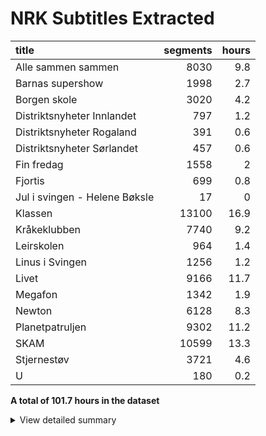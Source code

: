 # NRK Subtitles Extracted
| title                         |   segments |   hours |
|:------------------------------|-----------:|--------:|
| Alle sammen sammen            |       8030 |     9.8 |
| Barnas supershow              |       1998 |     2.7 |
| Borgen skole                  |       3020 |     4.2 |
| Distriktsnyheter Innlandet    |        797 |     1.2 |
| Distriktsnyheter Rogaland     |        391 |     0.6 |
| Distriktsnyheter Sørlandet    |        457 |     0.6 |
| Fin fredag                    |       1558 |     2   |
| Fjortis                       |        699 |     0.8 |
| Jul i svingen - Helene Bøksle |         17 |     0   |
| Klassen                       |      13100 |    16.9 |
| Kråkeklubben                  |       7740 |     9.2 |
| Leirskolen                    |        964 |     1.4 |
| Linus i Svingen               |       1256 |     1.2 |
| Livet                         |       9166 |    11.7 |
| Megafon                       |       1342 |     1.9 |
| Newton                        |       6128 |     8.3 |
| Planetpatruljen               |       9302 |    11.2 |
| SKAM                          |      10599 |    13.3 |
| Stjernestøv                   |       3721 |     4.6 |
| U                             |        180 |     0.2 |


**A total of 101.7 hours in the dataset**<details><summary>View detailed summary</summary>
## Detailed View
| title                         | program_id   | subtitle                                                 | category     |   segments |   hours |
|:------------------------------|:-------------|:---------------------------------------------------------|:-------------|-----------:|--------:|
| Alle sammen sammen            | MSUB22000113 | 1. episode                                               | barn         |        321 |     0.4 |
| Alle sammen sammen            | MSUB22000114 | 1. episode                                               | barn         |        365 |     0.4 |
| Alle sammen sammen            | MSUB22000115 | 1. episode                                               | barn         |        268 |     0.4 |
| Alle sammen sammen            | MSUB22000213 | 2. episode                                               | barn         |        309 |     0.4 |
| Alle sammen sammen            | MSUB22000214 | 2. episode                                               | barn         |        289 |     0.3 |
| Alle sammen sammen            | MSUB22000215 | 2. episode                                               | barn         |        275 |     0.4 |
| Alle sammen sammen            | MSUB22000313 | 3. episode                                               | barn         |        283 |     0.3 |
| Alle sammen sammen            | MSUB22000314 | 3. episode                                               | barn         |        358 |     0.4 |
| Alle sammen sammen            | MSUB22000315 | 3. episode                                               | barn         |        225 |     0.3 |
| Alle sammen sammen            | MSUB22000413 | 4. episode                                               | barn         |        323 |     0.4 |
| Alle sammen sammen            | MSUB22000414 | 4. episode                                               | barn         |        332 |     0.4 |
| Alle sammen sammen            | MSUB22000415 | 4. episode                                               | barn         |        259 |     0.4 |
| Alle sammen sammen            | MSUB22000513 | 5. episode                                               | barn         |        307 |     0.4 |
| Alle sammen sammen            | MSUB22000514 | 5. episode                                               | barn         |        345 |     0.4 |
| Alle sammen sammen            | MSUB22000515 | 5. episode                                               | barn         |        217 |     0.3 |
| Alle sammen sammen            | MSUB22000613 | 6. episode                                               | barn         |        285 |     0.4 |
| Alle sammen sammen            | MSUB22000614 | 6. episode                                               | barn         |        336 |     0.4 |
| Alle sammen sammen            | MSUB22000615 | 6. episode                                               | barn         |        301 |     0.4 |
| Alle sammen sammen            | MSUB22000713 | 7. episode                                               | barn         |        283 |     0.3 |
| Alle sammen sammen            | MSUB22000714 | 7. episode                                               | barn         |        348 |     0.4 |
| Alle sammen sammen            | MSUB22000715 | 7. episode                                               | barn         |        177 |     0.2 |
| Alle sammen sammen            | MSUB22000813 | 8. episode                                               | barn         |        328 |     0.4 |
| Alle sammen sammen            | MSUB22000814 | 8. episode                                               | barn         |        362 |     0.4 |
| Alle sammen sammen            | MSUB22000815 | 8. episode                                               | barn         |        266 |     0.4 |
| Alle sammen sammen            | MSUB22000913 | 9. episode                                               | barn         |        308 |     0.4 |
| Alle sammen sammen            | MSUB22000914 | 9. episode                                               | barn         |        333 |     0.4 |
| Alle sammen sammen            | MSUB22000915 | 9. episode                                               | barn         |        227 |     0.3 |
| Barnas supershow              | MSUS01004710 | 1. episode                                               | barn         |        154 |     0.2 |
| Barnas supershow              | MSUS01004810 | 2. episode                                               | barn         |        237 |     0.3 |
| Barnas supershow              | MSUS01005010 | 4. episode                                               | barn         |        218 |     0.3 |
| Barnas supershow              | MSUS01005110 | 5. episode                                               | barn         |        184 |     0.3 |
| Barnas supershow              | MSUS01005210 | 6. episode                                               | barn         |        247 |     0.3 |
| Barnas supershow              | MSUS01005310 | 7. episode                                               | barn         |        201 |     0.3 |
| Barnas supershow              | MSUS01005510 | 9. episode                                               | barn         |        216 |     0.3 |
| Barnas supershow              | MSUS01005610 | 10. episode                                              | barn         |        235 |     0.3 |
| Barnas supershow              | MSUS01100210 | 20. Barnas supershow- musikkvideo "Is til middag"        | barn         |         40 |     0   |
| Barnas supershow              | MSUS01100310 | 25. Barnas supershow - musikkvideo "Storebror"           | barn         |         22 |     0   |
| Barnas supershow              | MSUS01100910 | 21. Barnas supershow - musikkvideo "Slipp fisen fri"     | barn         |         16 |     0   |
| Barnas supershow              | MSUS01101010 | 23. Barnas supershow - musikkvideo "Medaljer av snop"    | barn         |         28 |     0   |
| Barnas supershow              | MSUS01104210 | 3. Barnas supershow - musikkvideo "Tissetrengt"          | barn         |         31 |     0   |
| Barnas supershow              | MSUS01104810 | 17. Barnas supershow - musikkvideo "Oops! Åh! Sen igjen" | barn         |         51 |     0.1 |
| Barnas supershow              | OBUS05500207 | 4. Barnas superjul- Musikkvideo- "Gavejaktnatt"          | barn         |         24 |     0   |
| Barnas supershow              | OBUS05500607 | 8. Barnas superjul- Musikkvideo- "Den lure nissen"       | barn         |         15 |     0   |
| Barnas supershow              | OBUS05501107 | 10. Barnas superjul- Musikkvideo- "Gamledagerjula"       | barn         |         32 |     0   |
| Barnas supershow              | OBUS05501707 | 16. Barnas superjul- Musikkvideo- "Søndag på ski"        | barn         |         47 |     0   |
| Borgen skole                  | FBUA03002089 | 1. Borgen skole - klasse 7B og 4A                        | barn         |        237 |     0.3 |
| Borgen skole                  | FBUA03002189 | 2. Borgen skole - klasse 7B og 4A                        | barn         |        215 |     0.3 |
| Borgen skole                  | FBUA03002289 | 3. Borgen skole - klasse 7B og 4A                        | barn         |        218 |     0.3 |
| Borgen skole                  | FBUA03002389 | 4. Borgen skole - klasse 7B og 4A                        | barn         |        230 |     0.3 |
| Borgen skole                  | FBUA03002489 | 5. Borgen skole - klasse 7B og 4A                        | barn         |        221 |     0.3 |
| Borgen skole                  | FBUA03002589 | 6. Borgen skole - klasse 7B og 4A                        | barn         |        185 |     0.3 |
| Borgen skole                  | FBUA03002689 | 7. Borgen skole - klasse 7B og 4A                        | barn         |        192 |     0.3 |
| Borgen skole                  | FBUA03002789 | 8. Borgen skole - klasse 7B og 4A                        | barn         |        220 |     0.3 |
| Borgen skole                  | FBUA03002889 | 9. Borgen skole - klasse 7B og 4A                        | barn         |        219 |     0.3 |
| Borgen skole                  | FBUA03002989 | 10. Borgen skole - klasse 7B og 4A                       | barn         |        137 |     0.2 |
| Borgen skole                  | FBUA03010090 | 1. Borgen skole - klasse 8B og 5A                        | barn         |        120 |     0.2 |
| Borgen skole                  | FBUA03020090 | 2. Borgen skole - klasse 8B og 5A                        | barn         |        123 |     0.2 |
| Borgen skole                  | FBUA03030090 | 3. Borgen skole - klasse 8B og 5A                        | barn         |        120 |     0.2 |
| Borgen skole                  | FBUA03040090 | 4. Borgen skole - klasse 8B og 5A                        | barn         |         98 |     0.1 |
| Borgen skole                  | FBUA03050090 | 5. Borgen skole - klasse 8B og 5A                        | barn         |        101 |     0.1 |
| Borgen skole                  | FBUA03060090 | 6. Borgen skole - klasse 8B og 5A                        | barn         |        118 |     0.2 |
| Borgen skole                  | FBUA03070090 | 7. Borgen skole - klasse 8B og 5A                        | barn         |        136 |     0.2 |
| Borgen skole                  | FBUA03080090 | 8. Borgen skole - klasse 8B og 5A                        | barn         |        130 |     0.2 |
| Distriktsnyheter Innlandet    | DKIN98082322 | 23. august kl. 19.45                                     | nyheter      |        148 |     0.2 |
| Distriktsnyheter Innlandet    | DKIN98082422 | 24. august kl. 19.45                                     | nyheter      |        134 |     0.2 |
| Distriktsnyheter Innlandet    | DKIN98082522 | 25. august kl. 19.45                                     | nyheter      |        140 |     0.2 |
| Distriktsnyheter Innlandet    | DKIN98082622 | Fredag                                                   | nyheter      |         97 |     0.1 |
| Distriktsnyheter Innlandet    | DKIN98082922 | Mandag kl. 19.45                                         | nyheter      |        135 |     0.2 |
| Distriktsnyheter Innlandet    | DKIN98083022 | I går kl. 19.45                                          | nyheter      |        143 |     0.2 |
| Distriktsnyheter Rogaland     | DKRO98082622 | Fredag                                                   | nyheter      |        106 |     0.1 |
| Distriktsnyheter Rogaland     | DKRO98082922 | Mandag kl. 19.45                                         | nyheter      |        139 |     0.2 |
| Distriktsnyheter Rogaland     | DKRO98083022 | I går kl. 19.45                                          | nyheter      |        146 |     0.2 |
| Distriktsnyheter Sørlandet    | DKSL98082522 | 25. august kl. 19.45                                     | nyheter      |        161 |     0.2 |
| Distriktsnyheter Sørlandet    | DKSL98082922 | Mandag kl. 19.45                                         | nyheter      |        152 |     0.2 |
| Distriktsnyheter Sørlandet    | DKSL98083022 | I går kl. 19.45                                          | nyheter      |        144 |     0.2 |
| Fin fredag                    | MSUB20000613 | 12. april 2013                                           | barn         |          3 |     0   |
| Fin fredag                    | MSUB20000713 | 19. april 2013                                           | barn         |        351 |     0.4 |
| Fin fredag                    | MSUB20000813 | 26. april 2013                                           | barn         |        320 |     0.4 |
| Fin fredag                    | MSUB20000913 | 3. mai 2013                                              | barn         |        280 |     0.4 |
| Fin fredag                    | MSUB20001013 | 10. mai 2013                                             | barn         |          1 |     0   |
| Fin fredag                    | MSUB20001113 | 6. september 2013                                        | barn         |        300 |     0.4 |
| Fin fredag                    | MSUB20001213 | 13. september 2013                                       | barn         |        303 |     0.4 |
| Fjortis                       | FBUB04000100 | 1. Pikenes Mons                                          | drama-serier |        157 |     0.2 |
| Fjortis                       | FBUB04000200 | 2. Blind date                                            | drama-serier |        138 |     0.1 |
| Fjortis                       | FBUB04000300 | 3. Siste dans                                            | drama-serier |        146 |     0.2 |
| Fjortis                       | FBUB04000500 | 5. Copenhagen                                            | drama-serier |        109 |     0.1 |
| Fjortis                       | FBUB04000600 | 6. Tango jalousie                                        | drama-serier |        149 |     0.2 |
| Jul i svingen - Helene Bøksle | MKTV13100320 |                                                          | kultur       |         17 |     0   |
| Klassen                       | MSUE10005020 | 19. Julefesten                                           | barn         |        141 |     0.2 |
| Klassen                       | MSUE11000120 | 1. Første Prankdag                                       | barn         |        130 |     0.2 |
| Klassen                       | MSUE11000220 | 2. Klassens Konge                                        | barn         |        111 |     0.1 |
| Klassen                       | MSUE11000320 | 3. Alvorlig syk                                          | barn         |        125 |     0.2 |
| Klassen                       | MSUE11000420 | 4. Klassebandet, del 1                                   | barn         |        143 |     0.2 |
| Klassen                       | MSUE11000520 | 5. Hykler                                                | barn         |        105 |     0.2 |
| Klassen                       | MSUE11000620 | 6. Hemmelig forelskelse                                  | barn         |        116 |     0.2 |
| Klassen                       | MSUE11000720 | 7. Dum i hodet?                                          | barn         |        113 |     0.1 |
| Klassen                       | MSUE11000820 | 8. Så pinlig!                                            | barn         |        100 |     0.1 |
| Klassen                       | MSUE11000920 | 9. Mobbet                                                | barn         |         96 |     0.1 |
| Klassen                       | MSUE11001020 | 10. En farlig lek                                        | barn         |        125 |     0.2 |
| Klassen                       | MSUE11001120 | 11. En desperat spøk                                     | barn         |         97 |     0.1 |
| Klassen                       | MSUE11001220 | 12. Klassebandet del 2                                   | barn         |        125 |     0.2 |
| Klassen                       | MSUE11001320 | 13. Matheas Hevn                                         | barn         |        116 |     0.1 |
| Klassen                       | MSUE11001420 | 14. Nystekt kjærlighet                                   | barn         |         90 |     0.1 |
| Klassen                       | MSUE11001520 | 15. En Hemmelig Klan, del 1                              | barn         |         89 |     0.1 |
| Klassen                       | MSUE11001620 | 16. En Hemmelig Klan, del 2                              | barn         |         98 |     0.1 |
| Klassen                       | MSUE11001720 | 17. En i gjengen                                         | barn         |        101 |     0.1 |
| Klassen                       | MSUE11001820 | 18. Sceneskrekk                                          | barn         |        121 |     0.2 |
| Klassen                       | MSUE11001920 | 19. Sjalusi                                              | barn         |         80 |     0.1 |
| Klassen                       | MSUE11002020 | 20. Hva hvis de ler?                                     | barn         |        107 |     0.1 |
| Klassen                       | MSUE11002120 | 21. Ryktet                                               | barn         |         75 |     0.1 |
| Klassen                       | MSUE11002220 | 22. Langeren                                             | barn         |        139 |     0.2 |
| Klassen                       | MSUE11002320 | 23. Kysset                                               | barn         |        122 |     0.2 |
| Klassen                       | MSUE11002420 | 24. Miljøkampen                                          | barn         |         86 |     0.1 |
| Klassen                       | MSUE11002520 | 25. Så utrolig barnslig                                  | barn         |         94 |     0.1 |
| Klassen                       | MSUE11002620 | 26. Festen                                               | barn         |        123 |     0.2 |
| Klassen                       | MSUE11002720 | 27. Utfordringen                                         | barn         |         93 |     0.1 |
| Klassen                       | MSUE11002820 | 28. Crush på meg?                                        | barn         |        126 |     0.2 |
| Klassen                       | MSUE11002920 | 30. Søskenkjærlighet                                     | barn         |        110 |     0.1 |
| Klassen                       | MSUE11003020 | 31. Forelska?                                            | barn         |         98 |     0.1 |
| Klassen                       | MSUE11003120 | 32. Drittunger                                           | barn         |         84 |     0.1 |
| Klassen                       | MSUE11003220 | 33. Dumper du meg?                                       | barn         |        136 |     0.2 |
| Klassen                       | MSUE11003320 | 34. Et morsomt bilde                                     | barn         |         81 |     0.1 |
| Klassen                       | MSUE11003420 | 35. Er dere sammen?                                      | barn         |         96 |     0.1 |
| Klassen                       | MSUE11003520 | 39. Grøtkongen                                           | barn         |         86 |     0.1 |
| Klassen                       | MSUE11003620 | 40. Joakims Valg, del 1                                  | barn         |        128 |     0.2 |
| Klassen                       | MSUE11003720 | 41. Joakims Valg, del 2                                  | barn         |        105 |     0.1 |
| Klassen                       | MSUE11003820 | 43. Tyven                                                | barn         |        136 |     0.2 |
| Klassen                       | MSUE11003920 | 44. Aldri vært forelsket                                 | barn         |        112 |     0.1 |
| Klassen                       | MSUE11004020 | 45. Verdens verste bursdag                               | barn         |         96 |     0.1 |
| Klassen                       | MSUE11004120 | 46. For et drama, del 1                                  | barn         |         95 |     0.1 |
| Klassen                       | MSUE11004220 | 47. Gitaren                                              | barn         |        139 |     0.2 |
| Klassen                       | MSUE11004320 | 48. Slutt å sjefe                                        | barn         |        104 |     0.1 |
| Klassen                       | MSUE11004420 | 49. Kjæreste eller venn                                  | barn         |        102 |     0.1 |
| Klassen                       | MSUE11004520 | 42. Puppegal                                             | barn         |        113 |     0.1 |
| Klassen                       | MSUE11004620 | 50. Feteste pranken ever                                 | barn         |        111 |     0.1 |
| Klassen                       | MSUE11004720 | 51. Pride                                                | barn         |         96 |     0.1 |
| Klassen                       | MSUE11004820 | 52. For et drama, del 2                                  | barn         |        142 |     0.2 |
| Klassen                       | MSUE11004920 | 53. Bloggeren                                            | barn         |        135 |     0.2 |
| Klassen                       | MSUE11005020 | 54. Desperat                                             | barn         |        129 |     0.2 |
| Klassen                       | MSUE11005120 | 55. Solveig og Levi, del 1                               | barn         |        119 |     0.1 |
| Klassen                       | MSUE11005220 | 56. Solveig og Levi, del 2                               | barn         |        108 |     0.1 |
| Klassen                       | MSUE13000121 | 1. Levis liste del 1                                     | barn         |        137 |     0.2 |
| Klassen                       | MSUE13000221 | 2. Levis liste del 2                                     | barn         |        143 |     0.2 |
| Klassen                       | MSUE13000321 | 3. Den kjekke vikaren                                    | barn         |        128 |     0.2 |
| Klassen                       | MSUE13000421 | 5. Har Jørgen X-faktor?                                  | barn         |        154 |     0.2 |
| Klassen                       | MSUE13000521 | 6. Influenseren                                          | barn         |        141 |     0.2 |
| Klassen                       | MSUE13000621 | 7. Hatet av alle                                         | barn         |        104 |     0.1 |
| Klassen                       | MSUE13000721 | 8. Å være sist                                           | barn         |        126 |     0.2 |
| Klassen                       | MSUE13000821 | 9. Rivalene                                              | barn         |        158 |     0.2 |
| Klassen                       | MSUE13000921 | 10. Hettegenseren del 1                                  | barn         |        143 |     0.2 |
| Klassen                       | MSUE13001021 | 11. Hettegenseren del 2                                  | barn         |         79 |     0.1 |
| Klassen                       | MSUE13001121 | 12. Gi og ta                                             | barn         |         89 |     0.1 |
| Klassen                       | MSUE13001221 | 13. Vikaren del 1                                        | barn         |        141 |     0.2 |
| Klassen                       | MSUE13001321 | 14. Trene?                                               | barn         |        133 |     0.2 |
| Klassen                       | MSUE13001421 | 15. Vikaren del 2                                        | barn         |        108 |     0.1 |
| Klassen                       | MSUE13001521 | 16. Hvordan er man venninner                             | barn         |        118 |     0.1 |
| Klassen                       | MSUE13001621 | 17. Sabotøren del 1                                      | barn         |        134 |     0.2 |
| Klassen                       | MSUE13001721 | 18. Sabotøren del 2                                      | barn         |        139 |     0.2 |
| Klassen                       | MSUE13001821 | 19. Headsettet                                           | barn         |        110 |     0.1 |
| Klassen                       | MSUE13001921 | 20. Bare en venn?                                        | barn         |        110 |     0.1 |
| Klassen                       | MSUE13002021 | 21. Presset                                              | barn         |        117 |     0.1 |
| Klassen                       | MSUE13002121 | 22. Bibliotekaren                                        | barn         |         91 |     0.1 |
| Klassen                       | MSUE13002221 | 23. Forelsket i min beste venninne                       | barn         |        118 |     0.1 |
| Klassen                       | MSUE13002321 | 24. Lyve om venninner                                    | barn         |        104 |     0.1 |
| Klassen                       | MSUE13002421 | 25. Klikker totalt!                                      | barn         |        107 |     0.1 |
| Klassen                       | MSUE13002521 | 26. Men Oskar!                                           | barn         |        112 |     0.1 |
| Klassen                       | MSUE13002621 | 27. Joakim går rett på!                                  | barn         |         87 |     0.1 |
| Klassen                       | MSUE13002721 | 28. En kjip venn                                         | barn         |        106 |     0.1 |
| Klassen                       | MSUE13002821 | 29. Modelldrømmen del 1                                  | barn         |        135 |     0.2 |
| Klassen                       | MSUE13002921 | 30. Modelldrømmen del 2                                  | barn         |         96 |     0.1 |
| Klassen                       | MSUE13003021 | 31. Katinka ro ned!                                      | barn         |        106 |     0.1 |
| Klassen                       | MSUE13003121 | 32. Klassens mest perfekte                               | barn         |        107 |     0.1 |
| Klassen                       | MSUE13003221 | 33. Diabetes                                             | barn         |        107 |     0.1 |
| Klassen                       | MSUE13003321 | 34. Ola svikter Ava                                      | barn         |        161 |     0.2 |
| Klassen                       | MSUE13004521 | 4. God Id Rakel!                                         | barn         |         98 |     0.1 |
| Klassen                       | MSUE17006121 | 29. Hemmelig nissevenn                                   | barn         |        121 |     0.2 |
| Klassen                       | MSUE17006221 | 36. Bromance (Temadagene,spesial)                        | barn         |        138 |     0.2 |
| Klassen                       | MSUE17006321 | 37. Si ifra! (Temadagene, spesial)                       | barn         |        118 |     0.1 |
| Klassen                       | MSUE17006421 | 38. Ikke invitert (Temadagene, spesial)                  | barn         |        118 |     0.2 |
| Klassen                       | MSUE18000119 | 1. Drama første skoledag del 1                           | barn         |        112 |     0.1 |
| Klassen                       | MSUE18000219 | 2. Drama første skoledag del 2                           | barn         |        110 |     0.2 |
| Klassen                       | MSUE18000319 | 3. Ostepop og game night                                 | barn         |        145 |     0.2 |
| Klassen                       | MSUE18000419 | 4. Et idiotisk veddemål                                  | barn         |        106 |     0.1 |
| Klassen                       | MSUE18000519 | 5. Se meg                                                | barn         |        120 |     0.2 |
| Klassen                       | MSUE18000619 | 6. Klimaløgnen                                           | barn         |        103 |     0.1 |
| Klassen                       | MSUE18000719 | 7. En utspekulert plan                                   | barn         |        133 |     0.2 |
| Klassen                       | MSUE18000819 | 8. Noahs valg                                            | barn         |        117 |     0.2 |
| Klassen                       | MSUE18000919 | 9. Escaperoom                                            | barn         |        150 |     0.2 |
| Klassen                       | MSUE18001019 | 10. Den forbannede maske                                 | barn         |         93 |     0.1 |
| Klassen                       | MSUE18001119 | 11. Svettebåndet                                         | barn         |         87 |     0.1 |
| Klassen                       | MSUE18001219 | 12. Peanøttgryta                                         | barn         |         96 |     0.1 |
| Klassen                       | MSUE18001319 | 13. Lille Joffe                                          | barn         |        112 |     0.1 |
| Klassen                       | MSUE18001419 | 14. Instachallenge                                       | barn         |        154 |     0.2 |
| Klassen                       | MSUE18001519 | 15. Tøff kjærlighet                                      | barn         |        121 |     0.2 |
| Klassen                       | MSUE18001619 | 16. Bursdagstyven                                        | barn         |         97 |     0.1 |
| Klassen                       | MSUE18001719 | 17. Drama hjemme                                         | barn         |        106 |     0.1 |
| Klassen                       | MSUE18001819 | 18. Herman Dahl tar over                                 | barn         |        140 |     0.2 |
| Klassen                       | MSUE18001919 | 20. Joffe ler sist                                       | barn         |        141 |     0.2 |
| Klassen                       | MSUE18002019 | 21. Bestevennen del 1                                    | barn         |        123 |     0.2 |
| Klassen                       | MSUE18002119 | 22. Bestevennen del 2                                    | barn         |         74 |     0.1 |
| Klassen                       | MSUE18002219 | 23. Bestevennen del 3                                    | barn         |        123 |     0.2 |
| Klassen                       | MSUE18002319 | 24. Klassens sterkeste                                   | barn         |        147 |     0.2 |
| Kråkeklubben                  | DNPR63700114 | 1. Finn dyret                                            | barn         |        273 |     0.3 |
| Kråkeklubben                  | DNPR63700115 | 1. Promp                                                 | barn         |        174 |     0.2 |
| Kråkeklubben                  | DNPR63700214 | 2. Lam                                                   | barn         |        251 |     0.3 |
| Kråkeklubben                  | DNPR63700215 | 2. Natursti                                              | barn         |        162 |     0.2 |
| Kråkeklubben                  | DNPR63700314 | 3. Fjærabingo                                            | barn         |        246 |     0.3 |
| Kråkeklubben                  | DNPR63700315 | 3. Hval                                                  | barn         |        162 |     0.2 |
| Kråkeklubben                  | DNPR63700414 | 4. Skattejakt i fjæra                                    | barn         |        271 |     0.3 |
| Kråkeklubben                  | DNPR63700415 | 4. Hva spiser fugler om vinteren?                        | barn         |        176 |     0.2 |
| Kråkeklubben                  | DNPR63700514 | 5. Snegler                                               | barn         |        256 |     0.3 |
| Kråkeklubben                  | DNPR63700515 | 5. Dyrelyd                                               | barn         |        162 |     0.2 |
| Kråkeklubben                  | DNPR63700614 | 6. Kongledyr                                             | barn         |        266 |     0.3 |
| Kråkeklubben                  | DNPR63700615 | 6. Skjell                                                | barn         |        191 |     0.2 |
| Kråkeklubben                  | DNPR63700714 | 7. Fisketur                                              | barn         |        288 |     0.3 |
| Kråkeklubben                  | DNPR63700715 | 7. Dyrebæsj                                              | barn         |        171 |     0.2 |
| Kråkeklubben                  | DNPR63700814 | 8. Trær                                                  | barn         |        295 |     0.3 |
| Kråkeklubben                  | DNPR63700815 | 8. Hale                                                  | barn         |        180 |     0.2 |
| Kråkeklubben                  | DNPR63700914 | 9. Rideskolen                                            | barn         |        297 |     0.4 |
| Kråkeklubben                  | DNPR63700915 | 9. Potet                                                 | barn         |        160 |     0.2 |
| Kråkeklubben                  | DNPR63701014 | 10. Søppeltur                                            | barn         |        285 |     0.3 |
| Kråkeklubben                  | DNPR63701015 | 10. Forsvar                                              | barn         |        147 |     0.2 |
| Kråkeklubben                  | DNPR63701113 | 1. Uglejakt                                              | barn         |        295 |     0.4 |
| Kråkeklubben                  | DNPR63701115 | 1. Hvor er Kråka?                                        | barn         |        134 |     0.1 |
| Kråkeklubben                  | DNPR63701213 | 2. Kongen befaler                                        | barn         |        294 |     0.3 |
| Kråkeklubben                  | DNPR63701215 | 2. Hvorfor er humler så glade i blomster?                | barn         |        140 |     0.2 |
| Kråkeklubben                  | DNPR63701313 | 3. Pigghuder                                             | barn         |        267 |     0.3 |
| Kråkeklubben                  | DNPR63701315 | 3. Hvordan få et frø til å vokse?                        | barn         |        188 |     0.2 |
| Kråkeklubben                  | DNPR63701413 | 4. Syk                                                   | barn         |        263 |     0.3 |
| Kråkeklubben                  | DNPR63701415 | 4. Hvorfor vokser det tang i havet?                      | barn         |        157 |     0.2 |
| Kråkeklubben                  | DNPR63701513 | 5. Skjelett                                              | barn         |        288 |     0.3 |
| Kråkeklubben                  | DNPR63701515 | 5. Finnes det andre dyr enn fugler som legger egg?       | barn         |        172 |     0.2 |
| Kråkeklubben                  | DNPR63701613 | 6. Skogsvannet                                           | barn         |        279 |     0.3 |
| Kråkeklubben                  | DNPR63701615 | 6. Hvorfor synger fuglene?                               | barn         |        170 |     0.2 |
| Kråkeklubben                  | DNPR63701715 | 7. Finnes det mark i havet?                              | barn         |        170 |     0.2 |
| Kråkeklubben                  | DNPR63701815 | 8. Finne fem ting som har ordet Kråke i seg              | barn         |        164 |     0.2 |
| Kråkeklubben                  | DNPR63701915 | 9. Finne fem dyr i havet som ikke er fisk                | barn         |        177 |     0.2 |
| Kråkeklubben                  | DNPR63702015 | 10. Hvordan bor dyrene i skogen?                         | barn         |        169 |     0.2 |
| Leirskolen                    | OBUB07000104 | 1. episode                                               | barn         |        201 |     0.3 |
| Leirskolen                    | OBUB07000204 | 2. episode                                               | barn         |        150 |     0.2 |
| Leirskolen                    | OBUB07000304 | 3. episode                                               | barn         |        167 |     0.2 |
| Leirskolen                    | OBUB07000404 | 4. episode                                               | barn         |        136 |     0.2 |
| Leirskolen                    | OBUB07000504 | 5. episode                                               | barn         |        159 |     0.2 |
| Leirskolen                    | OBUB07000604 | 6. episode                                               | barn         |        151 |     0.2 |
| Linus i Svingen               | OBUS01000103 | 1. episode                                               | barn         |        220 |     0.2 |
| Linus i Svingen               | OBUS01000203 | 2. episode                                               | barn         |        201 |     0.2 |
| Linus i Svingen               | OBUS01000303 | 3. episode                                               | barn         |        188 |     0.2 |
| Linus i Svingen               | OBUS01000403 | 4. episode                                               | barn         |        212 |     0.2 |
| Linus i Svingen               | OBUS01000503 | 5. episode                                               | barn         |        236 |     0.2 |
| Linus i Svingen               | OBUS01000603 | 6. episode                                               | barn         |        199 |     0.2 |
| Livet                         | MSUI40005120 | 1. Å være meg                                            | barn         |        146 |     0.2 |
| Livet                         | MSUI40005220 | 2. Boner                                                 | barn         |        132 |     0.2 |
| Livet                         | MSUI40005320 | 3. Ond tvilling                                          | barn         |        160 |     0.2 |
| Livet                         | MSUI40005420 | 4. Invitasjon i garderoben                               | barn         |        135 |     0.2 |
| Livet                         | MSUI40005520 | 5. Problemer på toalettet                                | barn         |        119 |     0.1 |
| Livet                         | MSUI40005620 | 6. Hjemmealenefest                                       | barn         |        178 |     0.2 |
| Livet                         | MSUI40005720 | 7. Skulke-date                                           | barn         |        129 |     0.2 |
| Livet                         | MSUI40005820 | 8. Større muskler nå                                     | barn         |        118 |     0.1 |
| Livet                         | MSUI40005920 | 9. Sexprat                                               | barn         |        138 |     0.2 |
| Livet                         | MSUI40006020 | 10. Girlcrush                                            | barn         |        115 |     0.1 |
| Livet                         | MSUI40006120 | 11. Hårløs og håpløs                                     | barn         |        112 |     0.1 |
| Livet                         | MSUI40006220 | 12. Jenta fra Italia                                     | barn         |        152 |     0.2 |
| Livet                         | MSUI40006320 | 13. Dirty meldinger                                      | barn         |        110 |     0.1 |
| Livet                         | MSUI40006420 | 14. Tre på date                                          | barn         |        137 |     0.2 |
| Livet                         | MSUI40006520 | 15. Bakerst i bussen                                     | barn         |         97 |     0.1 |
| Livet                         | MSUI40006620 | 16. Boner på leirskole                                   | barn         |        128 |     0.2 |
| Livet                         | MSUI40006720 | 17. Nødt eller sannhet                                   | barn         |        159 |     0.2 |
| Livet                         | MSUI40006820 | 18. Vill natt                                            | barn         |        149 |     0.2 |
| Livet                         | MSUI40006920 | 19. Et kyss er et kyss                                   | barn         |        154 |     0.2 |
| Livet                         | MSUI40007020 | 20. Kjæresteekspert                                      | barn         |        118 |     0.1 |
| Livet                         | MSUI40007120 | 21. Ny BH                                                | barn         |        120 |     0.1 |
| Livet                         | MSUI40007220 | 22. Kjenn deg selv                                       | barn         |        120 |     0.1 |
| Livet                         | MSUI40007320 | 23. Flørting på geografiprøven                           | barn         |         98 |     0.1 |
| Livet                         | MSUI40007420 | 24. Ekskjæreste                                          | barn         |        152 |     0.2 |
| Livet                         | MSUI40007520 | 25. Første kyss på rommet                                | barn         |        166 |     0.2 |
| Livet                         | MSUI40007620 | 26. Reggis-fri                                           | barn         |        118 |     0.2 |
| Livet                         | MSUI40007720 | 27. Grøsserdate                                          | barn         |        141 |     0.2 |
| Livet                         | MSUI40007820 | 28. Vorspiel                                             | barn         |        136 |     0.2 |
| Livet                         | MSUI40007920 | 29. Årets fest - del 1                                   | barn         |        128 |     0.2 |
| Livet                         | MSUI40008020 | 30. Årets fest - del 2                                   | barn         |        132 |     0.2 |
| Livet                         | MSUI40008120 | 31. Guttetur på ski                                      | barn         |        209 |     0.3 |
| Livet                         | MSUI40008220 | 32. Date på svensk                                       | barn         |        171 |     0.2 |
| Livet                         | MSUI40008320 | 33. Hemmeligheten                                        | barn         |        130 |     0.2 |
| Livet                         | MSUI40008420 | 34. Ikke rør søstra mi!                                  | barn         |        151 |     0.2 |
| Livet                         | MSUI40008520 | 35. Kjærester i smug                                     | barn         |        136 |     0.2 |
| Livet                         | MSUI40008620 | 36. Flørting overalt                                     | barn         |        165 |     0.2 |
| Livet                         | MSUI40008720 | 37. Ingen voksne                                         | barn         |        174 |     0.2 |
| Livet                         | MSUI40008820 | 38. Første dag på jobb                                   | barn         |        136 |     0.2 |
| Livet                         | MSUI40008920 | 39. Blodig morgen                                        | barn         |        122 |     0.1 |
| Livet                         | MSUI40009020 | 40. Ta på meg                                            | barn         |        179 |     0.2 |
| Livet                         | MSUI40009120 | 41. Slå meg                                              | barn         |        144 |     0.2 |
| Livet                         | MSUI40009220 | 42. Kjærlighetsfest                                      | barn         |        105 |     0.1 |
| Livet                         | MSUI41000120 | 1. Sløv søndag                                           | barn         |        156 |     0.2 |
| Livet                         | MSUI41000220 | 2. En skremmende prat                                    | barn         |         78 |     0.1 |
| Livet                         | MSUI41000320 | 3. Innesperret                                           | barn         |         95 |     0.1 |
| Livet                         | MSUI41000420 | 4. Nye tider, nye venner                                 | barn         |         91 |     0.1 |
| Livet                         | MSUI41000520 | 5. Den perfekte svigersønn                               | barn         |         95 |     0.1 |
| Livet                         | MSUI41000620 | 6. Tjuvstart                                             | barn         |        115 |     0.1 |
| Livet                         | MSUI41000720 | 7. Pakten i parken                                       | barn         |        111 |     0.1 |
| Livet                         | MSUI41000820 | 8. Kondomkampen                                          | barn         |         97 |     0.1 |
| Livet                         | MSUI41000920 | 9. Det forbudte kysset                                   | barn         |        141 |     0.2 |
| Livet                         | MSUI41001020 | 10. Total forvirring                                     | barn         |        105 |     0.1 |
| Livet                         | MSUI41001120 | 11. Pølse i brød                                         | barn         |         96 |     0.1 |
| Livet                         | MSUI41001220 | 12. Den (u)perfekte festen                               | barn         |         98 |     0.1 |
| Livet                         | MSUI41001320 | 13. Kjærlighetssorg i dyrehagen                          | barn         |         86 |     0.1 |
| Livet                         | MSUI41001420 | 14. Flere fisk i havet                                   | barn         |         96 |     0.1 |
| Livet                         | MSUI41001520 | 15. Piercet sammen                                       | barn         |        106 |     0.1 |
| Livet                         | MSUI41001620 | 16. Tvungen unnskyldning                                 | barn         |        118 |     0.2 |
| Livet                         | MSUI41001720 | 17. Bare en liten ting                                   | barn         |        119 |     0.2 |
| Livet                         | MSUI41001820 | 18. Bar mage med gutta                                   | barn         |        103 |     0.1 |
| Livet                         | MSUI41001920 | 19. Homie-seksuell                                       | barn         |        134 |     0.2 |
| Livet                         | MSUI41002020 | 20. Naken sannhet                                        | barn         |         96 |     0.1 |
| Livet                         | MSUI41002120 | 21. Et flytende fengsel                                  | barn         |         88 |     0.1 |
| Livet                         | MSUI41002220 | 22. Tur i skogen                                         | barn         |        156 |     0.2 |
| Livet                         | MSUI41002320 | 23. Det baller på seg                                    | barn         |        118 |     0.2 |
| Livet                         | MSUI41002420 | 24. Den stønnende ulven                                  | barn         |        116 |     0.1 |
| Livet                         | MSUI41002520 | 25. Mellom kjærester                                     | barn         |        147 |     0.2 |
| Livet                         | MSUI41002620 | 26. Blått hår                                            | barn         |        111 |     0.1 |
| Livet                         | MSUI41002720 | 27. Upassende barnevakt                                  | barn         |        116 |     0.1 |
| Livet                         | MSUI41002820 | 28. Ollies verden                                        | barn         |        124 |     0.2 |
| Livet                         | MSUI41002920 | 29. Den andre første gangen                              | barn         |        123 |     0.1 |
| Livet                         | MSUI41003020 | 30. Å være oss                                           | barn         |        112 |     0.1 |
| Megafon                       | MSUB07000913 | Megafon: Domino og født døv                              | barn         |        244 |     0.3 |
| Megafon                       | MSUB07001013 | Megafon: Dauinger og Trylling                            | barn         |         13 |     0   |
| Megafon                       | MSUB07001113 | Megafon: Rideknappen og Jakttårn                         | barn         |          1 |     0   |
| Megafon                       | MSUB07001213 | Megafon: Potetkanon og Azza                              | barn         |        165 |     0.2 |
| Megafon                       | MSUB07001313 | Megafon: Fekting og anderledes                           | barn         |        238 |     0.3 |
| Megafon                       | MSUB07001413 | Megafon: Til topps og Oliver                             | barn         |        239 |     0.4 |
| Megafon                       | MSUB07001513 | Megafon: 3Dprinter og sjarken                            | barn         |        261 |     0.4 |
| Megafon                       | MSUB07001613 | Megafon: Adopsjon                                        | barn         |        181 |     0.3 |
| Newton                        | DMPP21000121 | Stian må passe Anton!                                    | barn         |        232 |     0.3 |
| Newton                        | DMPP21000221 | Krasjtester bil fra 15 meter!                            | barn         |        132 |     0.1 |
| Newton                        | DMPP21000321 | Lyst til å gjøre som Dennis?                             | barn         |        103 |     0.1 |
| Newton                        | DMPP21000421 | Hvem takler kulde best?                                  | barn         |        236 |     0.3 |
| Newton                        | DMPP21000521 | Lager snø av kokende vann!                               | barn         |         90 |     0.1 |
| Newton                        | DMPP21000621 | Lær å bli den raskeste i akebakken!                      | barn         |        120 |     0.2 |
| Newton                        | DMPP21000721 | Potetgull med svette!                                    | barn         |        146 |     0.2 |
| Newton                        | DMPP21000821 | Hvem lager den største eksplosjonen?                     | barn         |        193 |     0.2 |
| Newton                        | DMPP21000921 | Newtons store mysterium!                                 | barn         |         95 |     0.1 |
| Newton                        | DMPP21001021 | Slik blir du god i gaming! (1:2)                         | barn         |        223 |     0.3 |
| Newton                        | DMPP21001121 | Gaming er bra for deg! (2:2)                             | barn         |        197 |     0.3 |
| Newton                        | DMPP21001321 | Knuse glass med stemmen?                                 | barn         |        120 |     0.2 |
| Newton                        | DMPP21001421 | Lag din egen softis!                                     | barn         |         47 |     0.1 |
| Newton                        | DMPP21001521 | Dårligere enn en 10-åring? (1:4)                         | barn         |         98 |     0.1 |
| Newton                        | DMPP21001621 | Faller gjennom isen! (2:4)                               | barn         |        114 |     0.2 |
| Newton                        | DMPP21001721 | Under militær kommando! (3:4)                            | barn         |        259 |     0.3 |
| Newton                        | DMPP21001821 | Den store styrkeprøven! (4:4)                            | barn         |        106 |     0.2 |
| Newton                        | DMPP21001921 | Lag din egen regnbue!                                    | barn         |         51 |     0.1 |
| Newton                        | DMPP21002021 | Norges største kanelsnurr?                               | barn         |        127 |     0.2 |
| Newton                        | DMPP21002121 | Lag din egen vulkan!                                     | barn         |         64 |     0.1 |
| Newton                        | DMPP21002321 | Slukes av et svart hull!                                 | barn         |         72 |     0.1 |
| Newton                        | DMPP21002421 | Bry deg! (musikkvideo)                                   | barn         |         39 |     0   |
| Newton                        | DMPP21002621 | Bli med Dennis på innspilling!                           | barn         |         82 |     0.1 |
| Newton                        | DMPP21002721 | Hele Norge synger «Bry deg»                              | barn         |         39 |     0   |
| Newton                        | DMPP21002821 | Vaskemaskin i hodet?                                     | barn         |         93 |     0.1 |
| Newton                        | DMPP21002921 | Bli med dronen til værs!                                 | barn         |         17 |     0   |
| Newton                        | DMPP21003021 | Ikke gjør dette på innspilling!!!                        | barn         |         68 |     0.1 |
| Newton                        | DMPP21003620 | Bli med inn i skrekkens hus!                             | barn         |        127 |     0.2 |
| Newton                        | DMPP21003720 | Verdens merkeligste høneprosjekt?                        | barn         |        100 |     0.2 |
| Newton                        | DMPP21500122 | Må spise griseører!                                      | barn         |        198 |     0.3 |
| Newton                        | DMPP21500222 | Challenge: Hva er i boksen?!                             | barn         |        161 |     0.2 |
| Newton                        | DMPP21500322 | Hukommelse-challenge!                                    | barn         |        149 |     0.2 |
| Newton                        | DMPP21500422 | Gøy når rektor tryner?!                                  | barn         |        137 |     0.2 |
| Newton                        | DMPP21500522 | Hvem spytter lengst?                                     | barn         |         98 |     0.1 |
| Newton                        | DMPP21500622 | Hvem kommer lengst på tynn is?                           | barn         |        127 |     0.2 |
| Newton                        | DMPP21500722 | Norges sterkeste er for svak!                            | barn         |         87 |     0.1 |
| Newton                        | DMPP21500822 | Lager vulkaneksplosjon!                                  | barn         |         90 |     0.1 |
| Newton                        | DMPP21500922 | Lær magi og triks!                                       | barn         |        105 |     0.1 |
| Newton                        | DMPP21501022 | Sterkere mat for hver dag!                               | barn         |        184 |     0.3 |
| Newton                        | DMPP21501122 | Verdens sterkeste challenge!                             | barn         |        175 |     0.2 |
| Newton                        | DMPP21501322 | Lag ditt eget timeglass!                                 | barn         |         42 |     0.1 |
| Newton                        | DMPP21501422 | 5 ting som ikke er sant!                                 | barn         |         50 |     0.1 |
| Newton                        | DMPP21501522 | Tidenes flaueste challenge!                              | barn         |        204 |     0.3 |
| Newton                        | DMPP21501622 | Lag din egen sprettball!                                 | barn         |         60 |     0.1 |
| Newton                        | DMPP21501722 | Sprøyter med kunnskap!                                   | barn         |         90 |     0.1 |
| Newton                        | DMPP21501822 | Kan de lure en politihund?                               | barn         |        152 |     0.2 |
| Newton                        | DMPP21501922 | 12 timer med skjerm i trynet!                            | barn         |        223 |     0.3 |
| Newton                        | DMPP21502022 | Lag slush på 5 min!                                      | barn         |         49 |     0.1 |
| Newton                        | DMPP21502222 | Ane blir hypnotisert!                                    | barn         |        160 |     0.2 |
| Newton                        | DMPP21502322 | Prosjekt kylling!                                        | barn         |        197 |     0.2 |
| Planetpatruljen               | DNPR63000116 | 1. Bilkjøring                                            | barn         |        132 |     0.2 |
| Planetpatruljen               | DNPR63000216 | 2. Klesbyttedag                                          | barn         |        157 |     0.2 |
| Planetpatruljen               | DNPR63000316 | 3. Søppelbrenning                                        | barn         |        144 |     0.2 |
| Planetpatruljen               | DNPR63000416 | 4. Plast                                                 | barn         |        148 |     0.2 |
| Planetpatruljen               | DNPR63000516 | 5. Matsøppel                                             | barn         |        156 |     0.2 |
| Planetpatruljen               | DNPR63000616 | 6. Oljesøl                                               | barn         |        146 |     0.2 |
| Planetpatruljen               | DNPR63000716 | 7. Hugge ned trær                                        | barn         |        137 |     0.2 |
| Planetpatruljen               | DNPR63000816 | 8. Sykkel                                                | barn         |        149 |     0.2 |
| Planetpatruljen               | DNPR63000916 | 9. Pante flasker                                         | barn         |        162 |     0.2 |
| Planetpatruljen               | DNPR63001116 | 2. Måser                                                 | barn         |        143 |     0.2 |
| Planetpatruljen               | DNPR63001216 | 3. Froskeegg                                             | barn         |        148 |     0.2 |
| Planetpatruljen               | DNPR63001316 | 4. Tang                                                  | barn         |        147 |     0.2 |
| Planetpatruljen               | DNPR63001416 | 5. Humle                                                 | barn         |        139 |     0.2 |
| Planetpatruljen               | DNPR63001516 | 6. Maurtue                                               | barn         |        152 |     0.2 |
| Planetpatruljen               | DNPR63001616 | 7. Meitemark                                             | barn         |        134 |     0.2 |
| Planetpatruljen               | DNPR63001716 | 8. Død fugl                                              | barn         |        146 |     0.2 |
| Planetpatruljen               | DNPR63001816 | 9. Sopp                                                  | barn         |        128 |     0.2 |
| Planetpatruljen               | DNRR63000118 | 1. Plastspesial - plastflasker                           | barn         |         52 |     0.1 |
| Planetpatruljen               | DNRR63000119 | 2. Biller                                                | barn         |        146 |     0.2 |
| Planetpatruljen               | DNRR63000120 | 1. Ikke grav ned søppel                                  | barn         |        172 |     0.2 |
| Planetpatruljen               | DNRR63000121 | 1. Voksenparken                                          | barn         |        186 |     0.2 |
| Planetpatruljen               | DNRR63000122 | 2. Spar strøm                                            | barn         |        156 |     0.2 |
| Planetpatruljen               | DNRR63000218 | 2. Plastspesial - sjokoladepapir                         | barn         |         77 |     0.1 |
| Planetpatruljen               | DNRR63000219 | 3. Mygg                                                  | barn         |        152 |     0.2 |
| Planetpatruljen               | DNRR63000220 | 2. Plast på bål                                          | barn         |        127 |     0.1 |
| Planetpatruljen               | DNRR63000222 | 4. Ikke sløs vann                                        | barn         |        151 |     0.2 |
| Planetpatruljen               | DNRR63000318 | 3. Plastspesial - fiskesnøre                             | barn         |         65 |     0.1 |
| Planetpatruljen               | DNRR63000319 | 4. Fluer                                                 | barn         |        131 |     0.2 |
| Planetpatruljen               | DNRR63000320 | 3. Plukk opp hundebæsjen                                 | barn         |        130 |     0.2 |
| Planetpatruljen               | DNRR63000321 | 3. Trøbbel i fjæra                                       | barn         |        168 |     0.2 |
| Planetpatruljen               | DNRR63000322 | 6. Bruk beina                                            | barn         |        132 |     0.2 |
| Planetpatruljen               | DNRR63000418 | 4. Plastspesial - plastpose                              | barn         |         47 |     0.1 |
| Planetpatruljen               | DNRR63000419 | 5. Humler                                                | barn         |        131 |     0.2 |
| Planetpatruljen               | DNRR63000420 | 4. Brukte malingsspann                                   | barn         |        130 |     0.2 |
| Planetpatruljen               | DNRR63000421 | 4. Pøbelplanter                                          | barn         |        183 |     0.2 |
| Planetpatruljen               | DNRR63000518 | 5. Plastspesial - nylontau                               | barn         |         57 |     0.1 |
| Planetpatruljen               | DNRR63000519 | 7. Metallavfall                                          | barn         |        140 |     0.2 |
| Planetpatruljen               | DNRR63000520 | 6. Allemannsretten                                       | barn         |        154 |     0.2 |
| Planetpatruljen               | DNRR63000521 | 5. Hekketrøbbel                                          | barn         |        159 |     0.2 |
| Planetpatruljen               | DNRR63000618 | 1. Skogbrannfare                                         | barn         |        102 |     0.1 |
| Planetpatruljen               | DNRR63000619 | 8. Plastavfall                                           | barn         |        170 |     0.2 |
| Planetpatruljen               | DNRR63000620 | 7. Brusbokser i naturen                                  | barn         |        149 |     0.2 |
| Planetpatruljen               | DNRR63000621 | 6. Redd myra!                                            | barn         |        174 |     0.2 |
| Planetpatruljen               | DNRR63000718 | 2. Søppel i naturen                                      | barn         |        146 |     0.2 |
| Planetpatruljen               | DNRR63000719 | 9. Elektrisk avfall                                      | barn         |        157 |     0.2 |
| Planetpatruljen               | DNRR63000721 | 7. Trøbbel for hegra                                     | barn         |        196 |     0.2 |
| Planetpatruljen               | DNRR63000818 | 3. Mate fugler med loff                                  | barn         |        129 |     0.1 |
| Planetpatruljen               | DNRR63000819 | 10. Pappavfall                                           | barn         |        144 |     0.2 |
| Planetpatruljen               | DNRR63000820 | 9. Glass i naturen                                       | barn         |        125 |     0.2 |
| Planetpatruljen               | DNRR63000821 | 8. Trøbbel i tjernet                                     | barn         |        161 |     0.2 |
| Planetpatruljen               | DNRR63000918 | 4. Fuglereir                                             | barn         |        123 |     0.2 |
| Planetpatruljen               | DNRR63000919 | 12. Granulat                                             | barn         |        158 |     0.2 |
| Planetpatruljen               | DNRR63000920 | 11. Skjæra er også viktig                                | barn         |        131 |     0.2 |
| Planetpatruljen               | DNRR63000921 | 9. Blomsterengtrøbbel                                    | barn         |        188 |     0.2 |
| Planetpatruljen               | DNRR63000922 | 3. Planettips: spar støm                                 | barn         |         43 |     0.1 |
| Planetpatruljen               | DNRR63001018 | 5. Vepsebol                                              | barn         |        134 |     0.2 |
| Planetpatruljen               | DNRR63001019 | 13. Gjenbruk                                             | barn         |        140 |     0.2 |
| Planetpatruljen               | DNRR63001020 | 12. Bruk beina                                           | barn         |        123 |     0.2 |
| Planetpatruljen               | DNRR63001022 | 5. Planettips: bruk mindre vann                          | barn         |         31 |     0   |
| Planetpatruljen               | DNRR63001118 | 6. Engangsgrill                                          | barn         |        124 |     0.1 |
| Planetpatruljen               | DNRR63001119 | 14. Ting i do                                            | barn         |        115 |     0.1 |
| Planetpatruljen               | DNRR63001120 | 13. Ikke kast mat                                        | barn         |        138 |     0.2 |
| Planetpatruljen               | DNRR63001122 | 7. Planettips: dyresafari                                | barn         |         34 |     0   |
| Planetpatruljen               | DNRR63001218 | 7. Sette ut kjæledyr                                     | barn         |        141 |     0.2 |
| Planetpatruljen               | DNRR63001219 | 15. Søppel i snø                                         | barn         |        127 |     0.1 |
| Planetpatruljen               | DNRR63001318 | 8. Kongekrabbe                                           | barn         |        133 |     0.2 |
| Planetpatruljen               | DNRR63001319 | 1. Musikkvideo: Småkryp                                  | barn         |         36 |     0   |
| Planetpatruljen               | DNRR63001320 | 5. Musikkvideo: Det står om livet                        | barn         |         35 |     0   |
| Planetpatruljen               | DNRR63001418 | 9. Brukte batteri                                        | barn         |        133 |     0.2 |
| Planetpatruljen               | DNRR63001419 | 6. Musikkvideo: Kildesortering                           | barn         |         28 |     0   |
| Planetpatruljen               | DNRR63001420 | 10. Musikkvideo: Naturen er for alle                     | barn         |         25 |     0   |
| Planetpatruljen               | DNRR63001518 | 10. Farlig avfall i do                                   | barn         |        124 |     0.2 |
| Planetpatruljen               | DNRR63001519 | 11. Musikkvideo: Gave til en venn                        | barn         |         27 |     0   |
| Planetpatruljen               | DNRR63001520 | 14. Musikkvideo: Spis oss, ikke kast oss                 | barn         |         22 |     0   |
| Planetpatruljen               | DNRR63001522 | 1. Planetpatruljen musikkvideo                           | barn         |         22 |     0   |
| SKAM                          | MSUB19120116 | 1. episode                                               | drama-serier |         12 |     0   |
| SKAM                          | MSUB19120216 | 2. episode                                               | drama-serier |        168 |     0.2 |
| SKAM                          | MSUB19120316 | 3. episode                                               | drama-serier |        184 |     0.2 |
| SKAM                          | MSUB19120416 | 4. episode                                               | drama-serier |          6 |     0   |
| SKAM                          | MSUB19120516 | 5. episode                                               | drama-serier |        235 |     0.4 |
| SKAM                          | MSUB19120616 | 6. episode                                               | drama-serier |        120 |     0.2 |
| SKAM                          | MSUB19120716 | 7. episode                                               | drama-serier |        213 |     0.3 |
| SKAM                          | MSUB19120816 | 8. episode                                               | drama-serier |        214 |     0.3 |
| SKAM                          | MSUB19120916 | 9. episode                                               | drama-serier |        194 |     0.3 |
| SKAM                          | MSUB19121016 | 10. episode                                              | drama-serier |        214 |     0.3 |
| SKAM                          | MSUB19121116 | 11. episode                                              | drama-serier |        357 |     0.4 |
| SKAM                          | MYNT15000116 | 1. episode                                               | drama-serier |        309 |     0.4 |
| SKAM                          | MYNT15000117 | 1. episode                                               | drama-serier |        235 |     0.3 |
| SKAM                          | MYNT15000216 | 2. episode                                               | drama-serier |        248 |     0.3 |
| SKAM                          | MYNT15000217 | 2. episode                                               | drama-serier |        173 |     0.2 |
| SKAM                          | MYNT15000316 | 3. episode                                               | drama-serier |        358 |     0.4 |
| SKAM                          | MYNT15000317 | 3. episode                                               | drama-serier |        282 |     0.3 |
| SKAM                          | MYNT15000416 | 4. episode                                               | drama-serier |        297 |     0.4 |
| SKAM                          | MYNT15000417 | 4. episode                                               | drama-serier |        301 |     0.4 |
| SKAM                          | MYNT15000516 | 5. episode                                               | drama-serier |         29 |     0   |
| SKAM                          | MYNT15000517 | 5. episode                                               | drama-serier |        272 |     0.3 |
| SKAM                          | MYNT15000616 | 6. episode                                               | drama-serier |        232 |     0.3 |
| SKAM                          | MYNT15000617 | 6. episode                                               | drama-serier |        245 |     0.3 |
| SKAM                          | MYNT15000716 | 7. episode                                               | drama-serier |        211 |     0.2 |
| SKAM                          | MYNT15000717 | 7. episode                                               | drama-serier |        290 |     0.4 |
| SKAM                          | MYNT15000816 | 8. episode                                               | drama-serier |        308 |     0.4 |
| SKAM                          | MYNT15000817 | 8. episode                                               | drama-serier |        269 |     0.3 |
| SKAM                          | MYNT15000916 | 9. episode                                               | drama-serier |        129 |     0.2 |
| SKAM                          | MYNT15000917 | 9. episode                                               | drama-serier |        484 |     0.6 |
| SKAM                          | MYNT15001016 | 10. episode                                              | drama-serier |        327 |     0.4 |
| SKAM                          | MYNT15001017 | 10. episode                                              | drama-serier |        608 |     0.7 |
| SKAM                          | MYNT15001116 | 11. episode                                              | drama-serier |        228 |     0.3 |
| SKAM                          | MYNT15001216 | 12. episode                                              | drama-serier |        321 |     0.4 |
| SKAM                          | MYNT15200116 | 1. episode                                               | drama-serier |        302 |     0.4 |
| SKAM                          | MYNT15200216 | 2. episode                                               | drama-serier |        245 |     0.3 |
| SKAM                          | MYNT15200316 | 3. episode                                               | drama-serier |        191 |     0.2 |
| SKAM                          | MYNT15200416 | 4. episode                                               | drama-serier |        227 |     0.3 |
| SKAM                          | MYNT15200516 | 5. episode                                               | drama-serier |        303 |     0.4 |
| SKAM                          | MYNT15200616 | 6. episode                                               | drama-serier |        205 |     0.2 |
| SKAM                          | MYNT15200716 | 7. episode                                               | drama-serier |        270 |     0.4 |
| SKAM                          | MYNT15200816 | 8. episode                                               | drama-serier |        249 |     0.3 |
| SKAM                          | MYNT15200916 | 9. episode                                               | drama-serier |        138 |     0.2 |
| SKAM                          | MYNT15201016 | 10. episode                                              | drama-serier |        396 |     0.5 |
| Stjernestøv                   | MSUS24000120 | 1. episode                                               | barn         |        147 |     0.2 |
| Stjernestøv                   | MSUS24000220 | 2. episode                                               | barn         |        162 |     0.2 |
| Stjernestøv                   | MSUS24000320 | 3. episode                                               | barn         |        148 |     0.2 |
| Stjernestøv                   | MSUS24000420 | 4. episode                                               | barn         |        187 |     0.2 |
| Stjernestøv                   | MSUS24000520 | 5. episode                                               | barn         |        174 |     0.2 |
| Stjernestøv                   | MSUS24000620 | 6. episode                                               | barn         |        145 |     0.2 |
| Stjernestøv                   | MSUS24000720 | 7. episode                                               | barn         |        166 |     0.2 |
| Stjernestøv                   | MSUS24000820 | 8. episode                                               | barn         |          3 |     0   |
| Stjernestøv                   | MSUS24000920 | 9. episode                                               | barn         |        182 |     0.2 |
| Stjernestøv                   | MSUS24001020 | 10. episode                                              | barn         |        211 |     0.3 |
| Stjernestøv                   | MSUS24001120 | 11. episode                                              | barn         |        147 |     0.2 |
| Stjernestøv                   | MSUS24001220 | 12. episode                                              | barn         |        138 |     0.2 |
| Stjernestøv                   | MSUS24001320 | 13. episode                                              | barn         |        167 |     0.2 |
| Stjernestøv                   | MSUS24001420 | 14. episode                                              | barn         |        126 |     0.2 |
| Stjernestøv                   | MSUS24001520 | 15. episode                                              | barn         |        138 |     0.2 |
| Stjernestøv                   | MSUS24001620 | 16. episode                                              | barn         |        170 |     0.2 |
| Stjernestøv                   | MSUS24001720 | 17. episode                                              | barn         |        201 |     0.3 |
| Stjernestøv                   | MSUS24001820 | 18. episode                                              | barn         |        134 |     0.2 |
| Stjernestøv                   | MSUS24001920 | 19. episode                                              | barn         |        135 |     0.2 |
| Stjernestøv                   | MSUS24002020 | 20. episode                                              | barn         |        157 |     0.2 |
| Stjernestøv                   | MSUS24002120 | 21. episode                                              | barn         |        194 |     0.2 |
| Stjernestøv                   | MSUS24002220 | 22. episode                                              | barn         |        185 |     0.2 |
| Stjernestøv                   | MSUS24002320 | 23. episode                                              | barn         |        170 |     0.2 |
| Stjernestøv                   | MSUS24002420 | 24. episode                                              | barn         |        134 |     0.2 |
| U                             | RKUU07003701 | 31. mai 2001                                             | dokumentar   |        180 |     0.2 |</details>
